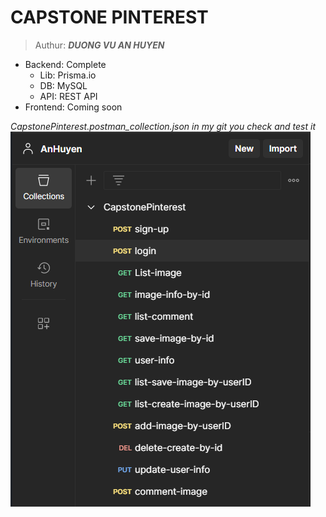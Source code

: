 # CAPSTONE PINTEREST

> Authur: ***DUONG VU AN HUYEN***

- Backend: Complete
    * Lib: Prisma.io
    * DB: MySQL
    * API: REST API
- Frontend: Coming soon

*CapstonePinterest.postman_collection.json in my git you check and test it*
![Capstons Pinterest](/public/imgs/capstone-pinterest.png)



